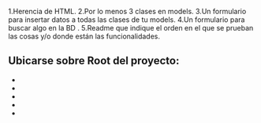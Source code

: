 1.Herencia de HTML.
2.Por lo menos 3 clases en models. 
3.Un formulario para insertar datos a todas las clases de tu models. 
4.Un formulario para buscar algo en la BD .
5.Readme que indique el orden en el que se prueban las cosas y/o donde están las funcionalidades.

Ubicarse sobre Root del proyecto:
-
-
-
-
-
-